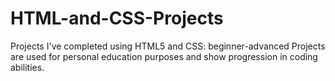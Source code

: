 # HTML-and-CSS-Projects
Projects I've completed using HTML5 and CSS: beginner-advanced 
Projects are used for personal education purposes and show progression in coding abilities.
